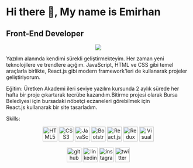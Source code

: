 # Hi there 👋, My name is Emirhan
## Front-End Developer        

<p align="center">
    <img src="https://img.freepik.com/premium-vector/frontend-development-web-banner-concept-website-interface-improvement-illustration_277904-4428.jpg?w=600">
</p>

Yazılım alanında kendimi sürekli geliştirmekteyim. Her zaman yeni teknolojilere ve trendlere açığım. JavaScript, HTML ve CSS gibi temel araçlarla birlikte, React.js gibi modern framework'leri de kullanarak projeler geliştiriyorum.

Eğitim: Üretken Akademi ileri seviye yazılım kursunda 2 aylık sürede 
        her  hafta bir proje çıkartarak tecrübe kazandım.Bitirme projesi 
        olarak Bursa  Belediyesi için  bursadaki nöbetçi eczaneleri görebilmek için  
         React.js kullanarak bir site tasarladım.

Skills: 
<p align="center">
    <img src="https://cdn.jsdelivr.net/npm/simple-icons/icons/html5.svg" alt="HTML5" height="40" style="filter: grayscale(0%) brightness(100%)">
    <img src="https://cdn.jsdelivr.net/npm/simple-icons/icons/css3.svg" alt="CSS3" height="40" style="filter: grayscale(0%) brightness(100%)">
    <img src="https://cdn.jsdelivr.net/npm/simple-icons/icons/javascript.svg" alt="JavaScript" height="40" style="filter: grayscale(0%) brightness(100%)">
    <img src="https://cdn.jsdelivr.net/npm/simple-icons/icons/bootstrap.svg" alt="Bootstrap" height="40" style="filter: grayscale(0%) brightness(100%)">
    <img src="https://cdn.jsdelivr.net/npm/simple-icons/icons/react.svg" alt="React.js" height="40" style="filter: grayscale(0%) brightness(100%)">
    <img src="https://cdn.jsdelivr.net/npm/simple-icons/icons/redux.svg" alt="Redux" height="40" style="filter: grayscale(0%) brightness(100%)">
    <img src="https://cdn.jsdelivr.net/npm/simple-icons/icons/visualstudiocode.svg" alt="Visual Studio Code" height="40" style="filter: grayscale(0%) brightness(100%)">
</p>

<p align="center">
    <a href="https://github.com/emhnkrty"><img src="https://cdn.jsdelivr.net/npm/simple-icons/icons/github.svg" alt="github" height="40"></a>
    <a href="https://www.linkedin.com/in/emrhnkrty/"><img src="https://cdn.jsdelivr.net/npm/simple-icons/icons/linkedin.svg" alt="linkedin" height="40"></a>
    <a href="https://www.instagram.com/emrhnkrty/"><img src="https://cdn.jsdelivr.net/npm/simple-icons/icons/instagram.svg" alt="instagram" height="40"></a>
    <a href="https://twitter.com/emrhnkrty"><img src="https://cdn.jsdelivr.net/npm/simple-icons/icons/twitter.svg" alt="twitter" height="40"></a>
</p>
